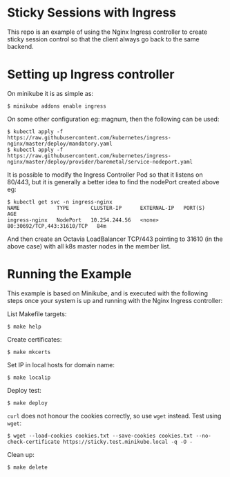 
Sticky Sessions with Ingress
============================

This repo is an example of using the Nginx Ingress controller to create sticky session control so that the client always go back to the same backend.


Setting up Ingress controller
=============================

On minikube it is as simple as:
```
$ minikube addons enable ingress
```

On some other configuration eg: magnum, then the following can be used:
```
$ kubectl apply -f https://raw.githubusercontent.com/kubernetes/ingress-nginx/master/deploy/mandatory.yaml
$ kubectl apply -f https://raw.githubusercontent.com/kubernetes/ingress-nginx/master/deploy/provider/baremetal/service-nodeport.yaml
```

It is possible to modify the Ingress Controller Pod so that it listens on 80/443, but it is generally a better idea to find the nodePort created above eg:
```
$ kubectl get svc -n ingress-nginx
NAME            TYPE       CLUSTER-IP      EXTERNAL-IP   PORT(S)                      AGE
ingress-nginx   NodePort   10.254.244.56   <none>        80:30692/TCP,443:31610/TCP   84m
```
And then create an Octavia LoadBalancer TCP/443 pointing to 31610 (in the above case) with all k8s master nodes in the member list.

Running the Example
===================

This example is based on Minikube, and is executed with the following steps once your system is up and running with the Nginx Ingress controller:

List Makefile targets:
```
$ make help
```

Create certificates:
```
$ make mkcerts
```

Set IP in local hosts for domain name:
```
$ make localip
```

Deploy test:
```
$ make deploy
```

`curl` does not honour the cookies correctly, so use `wget` instead. Test using `wget`:
```
$ wget --load-cookies cookies.txt --save-cookies cookies.txt --no-check-certificate https://sticky.test.minikube.local -q -O -
```

Clean up:
```
$ make delete
```
